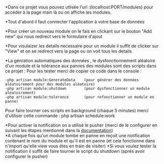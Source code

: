 
*Dans ce projet vous pouvez utlisée l'url :(localhost:PORT/modules) pour accéder à la page main là ou on affiche les modules.

*Tout d'abord il faut connecter l'application à votre base de données

*Pour créer un nouveau module on le fais en clickant sur le bouton "Add new" qui nous redirect vers le formulaire d'ajout

*Pour visulaizer les details necessaire pour un module il suffit de clicker sur "View" et on se redirect vers la page ou on voit tous les details

*La génration automatiques des données , le dysfonctionnement aléatoire d'un module et la tolérance aux pannes des modules sont des scripts dans ce projet :
Pour les tester merci de copier ce code dans le console :
```
-php artisan module:GenerateData    (pour générer des données aléatoirement pour des modules aléatoire)
-php artisan module:shutdown        (pour dysfonctionner un module aléatoirement)
-php artisan module:tolerance       (pour refonctionner un module en panne)
```
Pour faire tourner ces scripts en background (chaque 5 minutes) merci d'utiliser cette commande : php artisan schedule:work

*Pour activer la notification on a utilisé le pusher (merci de le configurer en suivant les étapes mentionné dans la [documentation]( https://laravel.com/docs/9.x/broadcasting)) <br />
*A chaque fois qu'un module tombe en panne en reçoit une notification contenant le nom du module et qu'il est en panne (et cela fonctionne dans n'import qu'elle view vous êtes en train de visiter)
*Si vous voulez tester la notification il suffit de faire tourner le script du shutdown (aprés avoir configurer le pusher)
